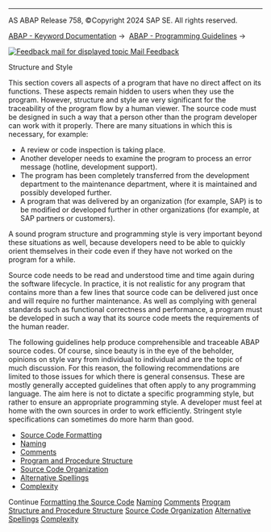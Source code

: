   

* * *

AS ABAP Release 758, ©Copyright 2024 SAP SE. All rights reserved.

[ABAP - Keyword Documentation](https://help.sap.com/doc/abapdocu_758_index_htm/7.58/en-US/abenabap.htm) →  [ABAP - Programming Guidelines](https://help.sap.com/doc/abapdocu_758_index_htm/7.58/en-US/abenabap_pgl.htm) → 

 [![](Mail.gif?object=Mail.gif "Feedback mail for displayed topic") Mail Feedback](mailto:f1_help@sap.com?subject=Feedback%20on%20ABAP%20Documentation&body=Document:%20Structure%20and%20Style%2C%20ABENSTRUCTURE_STYLE_GDL%2C%20758%0D%0A%0D%0AError:%0D%0A%0D%0A%0D%0A%0D%0ASuggestion%20for%20improvement:)

Structure and Style

This section covers all aspects of a program that have no direct affect on its functions. These aspects remain hidden to users when they use the program. However, structure and style are very significant for the traceability of the program flow by a human viewer. The source code must be designed in such a way that a person other than the program developer can work with it properly. There are many situations in which this is necessary, for example:

-   A review or code inspection is taking place.
-   Another developer needs to examine the program to process an error message (hotline, development support).
-   The program has been completely transferred from the development department to the maintenance department, where it is maintained and possibly developed further.
-   A program that was delivered by an organization (for example, SAP) is to be modified or developed further in other organizations (for example, at SAP partners or customers).

A sound program structure and programming style is very important beyond these situations as well, because developers need to be able to quickly orient themselves in their code even if they have not worked on the program for a while.

Source code needs to be read and understood time and time again during the software lifecycle. In practice, it is not realistic for any program that contains more than a few lines that source code can be delivered just once and will require no further maintenance. As well as complying with general standards such as functional correctness and performance, a program must be developed in such a way that its source code meets the requirements of the human reader.

The following guidelines help produce comprehensible and traceable ABAP source codes. Of course, since beauty is in the eye of the beholder, opinions on style vary from individual to individual and are the topic of much discussion. For this reason, the following recommendations are limited to those issues for which there is general consensus. These are mostly generally accepted guidelines that often apply to any programming language. The aim here is not to dictate a specific programming style, but rather to ensure an appropriate programming style. A developer must feel at home with the own sources in order to work efficiently. Stringent style specifications can sometimes do more harm than good.

-   [Source Code Formatting](https://help.sap.com/doc/abapdocu_758_index_htm/7.58/en-US/abenformatting_code_gdl.htm)
-   [Naming](https://help.sap.com/doc/abapdocu_758_index_htm/7.58/en-US/abennaming_gdl.htm)
-   [Comments](https://help.sap.com/doc/abapdocu_758_index_htm/7.58/en-US/abencomments_gdl.htm)
-   [Program and Procedure Structure](https://help.sap.com/doc/abapdocu_758_index_htm/7.58/en-US/abenprogr_proc_structure_gdl.htm)
-   [Source Code Organization](https://help.sap.com/doc/abapdocu_758_index_htm/7.58/en-US/abensource_code_orga_gdl.htm)
-   [Alternative Spellings](https://help.sap.com/doc/abapdocu_758_index_htm/7.58/en-US/abenalternative_spelling_gdl.htm)
-   [Complexity](https://help.sap.com/doc/abapdocu_758_index_htm/7.58/en-US/abencomplexity_gdl.htm)

Continue
[Formatting the Source Code](https://help.sap.com/doc/abapdocu_758_index_htm/7.58/en-US/abenformatting_code_gdl.htm)
[Naming](https://help.sap.com/doc/abapdocu_758_index_htm/7.58/en-US/abennaming_gdl.htm)
[Comments](https://help.sap.com/doc/abapdocu_758_index_htm/7.58/en-US/abencomments_gdl.htm)
[Program Structure and Procedure Structure](https://help.sap.com/doc/abapdocu_758_index_htm/7.58/en-US/abenprogr_proc_structure_gdl.htm)
[Source Code Organization](https://help.sap.com/doc/abapdocu_758_index_htm/7.58/en-US/abensource_code_orga_gdl.htm)
[Alternative Spellings](https://help.sap.com/doc/abapdocu_758_index_htm/7.58/en-US/abenalternative_spelling_gdl.htm)
[Complexity](https://help.sap.com/doc/abapdocu_758_index_htm/7.58/en-US/abencomplexity_gdl.htm)